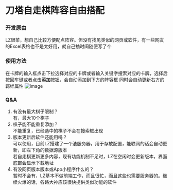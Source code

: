 # 刀塔自走棋阵容自由搭配

### 开发原由
LZ很菜，想自己比较方便配点阵容。但没有找见类似的网页或软件，有一些网友的Excel表格也不是太好用，就自己抽时间随便写了个

### 使用方法
在卡牌的输入框点击下拉选择对应的卡牌或者输入关键字搜索对应的卡牌，选择后按回车键或者点击**添加**按钮，会自动添加到下方的阵容框
同时会自动更新右方的羁绊属性
![image](https://github.com/adswads/AutoChessMatch/blob/master/阵容搭配效果图.png)

### Q&A
1. 有没有最大棋子限制？  
有，最大10个棋子
2. 棋子能不能重复添加？  
不能重复，已经选中的棋子不会在搜索框出现
3. 版本更新后软件还能用吗？  
可以使用，目前LZ搭建了一个渣服务器，用于存放配置，能联网的话会自动更新，即左下角的数据源版本  
若自走棋更新更多内容，现有功能机制不足时，LZ在空闲时会更新版本，界面底部会显示下载地址  
4. 有没网页版本版本或App小程序什么的？  
暂时不会有，LZ基本不做前端工作，而且很忙，而且这些也需要服务器的。继续火爆的话，各路大神应该很快提供类似功能的软件
